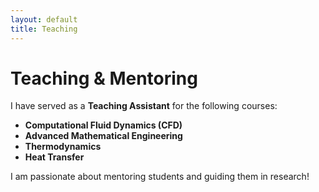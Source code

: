```yaml
---
layout: default
title: Teaching
---
```


# Teaching & Mentoring
I have served as a **Teaching Assistant** for the following courses:

- **Computational Fluid Dynamics (CFD)**
- **Advanced Mathematical Engineering**
- **Thermodynamics**
- **Heat Transfer**

I am passionate about mentoring students and guiding them in research!
